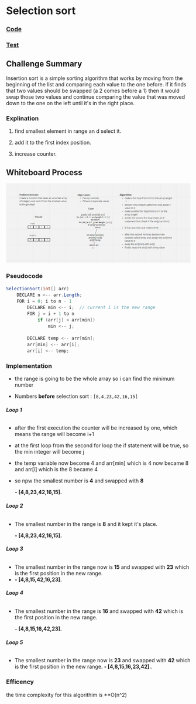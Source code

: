 # Selection sort

### [Code](../lib/src/main/java/challenges/SelectionSort/SelectionSort.java)

### [Test](../lib/src/test/java/challenges/SelectionSort/SelectionSortTest.java)

## Challenge Summary

Insertion sort is a simple sorting algorithm that works by moving from the beginning of the list and comparing each value to the one before. if it finds that two values should be swapped (a 2 comes before a 1) then it would swap those two values and continue comparing the value that was moved down to the one on the left until it's in the right place.

### Explination

1. find smallest element in range an d select it.

2. add it to the first index position.

3. increase counter.

## Whiteboard Process

![](./selectionSort.JPG)

### Pseudocode

```java
SelectionSort(int[] arr)
    DECLARE n <-- arr.Length;
    FOR i = 0; i to n - 1  
        DECLARE min <-- i;  // current i is the new range
        FOR j = i + 1 to n
            if (arr[j] < arr[min])
                min <-- j;

        DECLARE temp <-- arr[min];
        arr[min] <-- arr[i];
        arr[i] <-- temp;
```

### Implementation

- the range is going to be the whole array so i can find the minimum number

- Numbers **before** selection sort : `[8,4,23,42,16,15]`

###### **Loop 1**

- after the first execution the counter will be increased by one, which means the range will become i+1

- at the first loop from the second for loop the if statement will be true, so the min integer will become j

- the temp variable now become 4 and arr[min] which is 4 now became 8 and arr[i] which is the 8 became 4 

- so npw the smallest number is **4** and swapped with **8**

  **- [4,8,23,42,16,15].**

###### **Loop 2**

- The smallest number in the range is **8** and  it kept it's place.

  **- [4,8,23,42,16,15].**

###### **Loop 3**

- The smallest number in the range now is **15** and swapped with **23** which is the first position in the new range.
- 
  **- [4,8,15,42,16,23].**


###### **Loop 4**

- The smallest number in the range is **16** and swapped with **42** which is the first position in the new range.

  **- [4,8,15,16,42,23].**

###### **Loop 5**

- The smallest number in the range now is **23** and swapped with **42** which is the first position in the new range.
  **- [4,8,15,16,23,42].**.


### Efficency
 the time complexity for this algorithim is **O(n^2)
